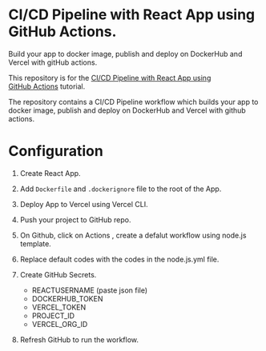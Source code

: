# CI/CD Pipeline with React App using GitHub Actions.

Build your app to docker image, publish and deploy on DockerHub and Vercel with gitHub actions.

This repository is for the
[CI/CD Pipeline with React App using GitHub Actions](https://sandygoody.medium.com/ci-cd-pipeline-with-react-app-using-github-actions-1b219d4e162f) tutorial.

The repository contains a CI/CD Pipeline workflow which builds your app to docker image, publish and deploy on DockerHub and Vercel with github actions.


# Configuration

1. Create React App.

2. Add `Dockerfile` and `.dockerignore` file to the root of the App.

3. Deploy App to Vercel using Vercel CLI.

4. Push your project to GitHub repo.

5. On Github, click on Actions , create a defalut workflow using node.js template.

6. Replace default codes with the codes in the node.js.yml file.

7. Create GitHub Secrets.

    - REACTUSERNAME (paste json file)
    - DOCKERHUB_TOKEN
    - VERCEL_TOKEN
    - PROJECT_ID
    - VERCEL_ORG_ID

8. Refresh GitHub to run the workflow.
